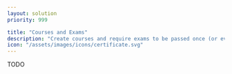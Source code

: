 ```yaml
---
layout: solution
priority: 999

title: "Courses and Exams"
description: "Create courses and require exams to be passed once (or every few years!). Include courses in your applicant or renewal process as required steps."
icon: "/assets/images/icons/certificate.svg"
---
```


TODO

